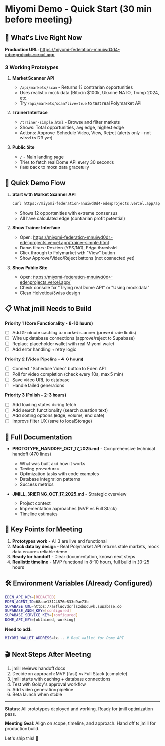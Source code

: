 # Miyomi Demo - Quick Start (30 min before meeting)

## 🎯 What's Live Right Now

**Production URL**: https://miyomi-federation-mnuiwd0d4-edenprojects.vercel.app

### 3 Working Prototypes

1. **Market Scanner API**
   - `/api/markets/scan` - Returns 12 contrarian opportunities
   - Uses realistic mock data (Bitcoin $100k, Ukraine NATO, Trump 2024, etc.)
   - Try `/api/markets/scan?live=true` to test real Polymarket API

2. **Trainer Interface**
   - `/trainer-simple.html` - Browse and filter markets
   - Shows: Total opportunities, avg edge, highest edge
   - Actions: Approve, Schedule Video, View, Reject (alerts only - not wired to DB yet)

3. **Public Site**
   - `/` - Main landing page
   - Tries to fetch real Dome API every 30 seconds
   - Falls back to mock data gracefully

## 🚀 Quick Demo Flow

1. **Start with Market Scanner API**
   ```bash
   curl https://miyomi-federation-mnuiwd0d4-edenprojects.vercel.app/api/markets/scan
   ```
   - Shows 12 opportunities with extreme consensus
   - All have calculated edge (contrarian profit potential)

2. **Show Trainer Interface**
   - Open: https://miyomi-federation-mnuiwd0d4-edenprojects.vercel.app/trainer-simple.html
   - Demo filters: Position (YES/NO), Edge threshold
   - Click through to Polymarket with "View" button
   - Show Approve/Video/Reject buttons (not connected yet)

3. **Show Public Site**
   - Open: https://miyomi-federation-mnuiwd0d4-edenprojects.vercel.app/
   - Check console for "Trying real Dome API" or "Using mock data"
   - Clean Helvetica/Swiss design

## 📋 What jmill Needs to Build

**Priority 1 (Core Functionality - 8-10 hours)**
- [ ] Add 5-minute caching to market scanner (prevent rate limits)
- [ ] Wire up database connections (approve/reject to Supabase)
- [ ] Replace placeholder wallet with real Miyomi wallet
- [ ] Add error handling + retry logic

**Priority 2 (Video Pipeline - 4-6 hours)**
- [ ] Connect "Schedule Video" button to Eden API
- [ ] Poll for video completion (check every 10s, max 5 min)
- [ ] Save video URL to database
- [ ] Handle failed generations

**Priority 3 (Polish - 2-3 hours)**
- [ ] Add loading states during fetch
- [ ] Add search functionality (search question text)
- [ ] Add sorting options (edge, volume, end date)
- [ ] Improve filter UX (save to localStorage)

## 📄 Full Documentation

- **PROTOTYPE_HANDOFF_OCT_17_2025.md** - Comprehensive technical handoff (470 lines)
  - What was built and how it works
  - Testing procedures
  - Optimization tasks with code examples
  - Database integration patterns
  - Success metrics

- **JMILL_BRIEFING_OCT_17_2025.md** - Strategic overview
  - Project context
  - Implementation approaches (MVP vs Full Stack)
  - Timeline estimates

## 🔑 Key Points for Meeting

1. **Prototypes work** - All 3 are live and functional
2. **Mock data by design** - Real Polymarket API returns stale markets, mock data ensures reliable demo
3. **Ready for handoff** - Clear documentation, known next steps
4. **Realistic timeline** - MVP functional in 8-10 hours, full build in 20-25 hours

## 🛠️ Environment Variables (Already Configured)

```bash
EDEN_API_KEY=[REDACTED]
EDEN_AGENT_ID=68aae13174876e833d9ae73b
SUPABASE_URL=https://aeflqgydcrlszgbpduyk.supabase.co
SUPABASE_ANON_KEY=[configured]
SUPABASE_SERVICE_KEY=[configured]
DOME_API_KEY=[obtained, working]
```

**Need to add:**
```bash
MIYOMI_WALLET_ADDRESS=0x... # Real wallet for Dome API
```

## 🎬 Next Steps After Meeting

1. jmill reviews handoff docs
2. Decide on approach: MVP (fast) vs Full Stack (complete)
3. jmill starts with caching + database connections
4. Test with Goldy's approval workflow
5. Add video generation pipeline
6. Beta launch when stable

---

**Status**: All prototypes deployed and working. Ready for jmill optimization pass.

**Meeting Goal**: Align on scope, timeline, and approach. Hand off to jmill for production build.

Let's ship this! 🚀
